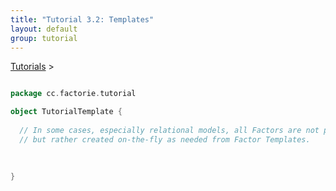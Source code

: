 ```yaml
---
title: "Tutorial 3.2: Templates"
layout: default
group: tutorial
---
```


<a href="{{ site.baseurl }}/tutorial.html">Tutorials</a> &gt;

```scala

package cc.factorie.tutorial

object TutorialTemplate {
  
  // In some cases, especially relational models, all Factors are not pre-created 
  // but rather created on-the-fly as needed from Factor Templates.
  
  

}
```

